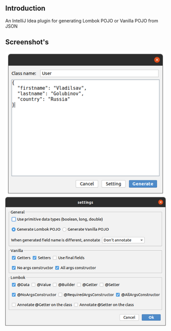 ## Introduction

An IntelliJ Idea plugin for generating Lombok POJO or Vanilla POJO from JSON 

## Screenshot's

![Generate](etc/generate.png)
![Setting](etc/settings.png)